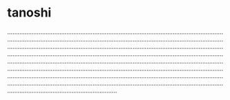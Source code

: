 # tanoshi

...............................................................................................................................................................................................................................................................................................................................................................................................................................................................................................................................................................................................................................................................................................................................................................................................................................................................................................................................................................................................................................................................................................